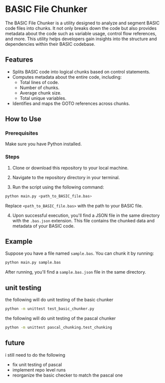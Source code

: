 # BASIC File Chunker

The BASIC File Chunker is a utility designed to analyze and segment BASIC code files into chunks. It not only breaks down the code but also provides metadata about the code such as variable usage, control flow references, and more. This utility helps developers gain insights into the structure and dependencies within their BASIC codebase.

## Features
- Splits BASIC code into logical chunks based on control statements.
- Computes metadata about the entire code, including:
  - Total lines of code.
  - Number of chunks.
  - Average chunk size.
  - Total unique variables.
- Identifies and maps the GOTO references across chunks.

## How to Use

### Prerequisites
Make sure you have Python installed.

### Steps

1. Clone or download this repository to your local machine.

2. Navigate to the repository directory in your terminal.

3. Run the script using the following command:

```bash
python main.py <path_to_BASIC_file.bas>
```

Replace `<path_to_BASIC_file.bas>` with the path to your BASIC file.

4. Upon successful execution, you'll find a JSON file in the same directory with the `.bas.json` extension. This file contains the chunked data and metadata of your BASIC code.

## Example

Suppose you have a file named `sample.bas`. You can chunk it by running:

```bash
python main.py sample.bas
```

After running, you'll find a `sample.bas.json` file in the same directory.

## unit testing
the following will do unit testing of the basic chunker

```bash
python -m unittest test_basic_chunker.py
```

the following will do unit testing of the pascal chunker

```bash
python -m unittest pascal_chunking.test_chunking
```

## future
i still need to do the following

- fix unit testing of pascal
- implement repo level runs
- reorganize the basic checker to match the pascal one